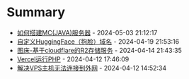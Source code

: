 # Summary

- [如何搭建MC(JAVA)服务器](https://github.com/ZSCGR/blog.zscgr.github.io/issues/5) - 2024-05-03 21:12:17
- [自定义HuggingFace（抱脸）域名](https://github.com/ZSCGR/blog.zscgr.github.io/issues/4) - 2024-04-19 21:53:16
- [图床-基于cloudflare的R2存储服务](https://github.com/ZSCGR/blog.zscgr.github.io/issues/3) - 2024-04-14 21:43:35
- [Vercel运行PHP](https://github.com/ZSCGR/blog.zscgr.github.io/issues/2) - 2024-04-12 17:46:09
- [解决VPS主机无法连接到外网](https://github.com/ZSCGR/blog.zscgr.github.io/issues/1) - 2024-04-12 14:52:34
